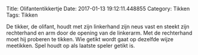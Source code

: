 Title: Olifantentikkertje
Date: 2017-01-13 19:12:11.448855
Category: Tikken
Tags: Tikken

De tikker, de olifant, houdt met zijn linkerhand zijn neus vast en steekt zijn rechterhand en arm door de opening van de linkerarm. Met de rechterhand moet hij proberen te tikken.
Wie getikt wordt gaat op dezelfde wijze meetikken. Spel houdt op als laatste speler getikt is.